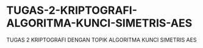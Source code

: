 # TUGAS-2-KRIPTOGRAFI-ALGORITMA-KUNCI-SIMETRIS-AES
TUGAS 2 KRIPTOGRAFI  DENGAN TOPIK ALGORITMA KUNCI SIMETRIS AES
